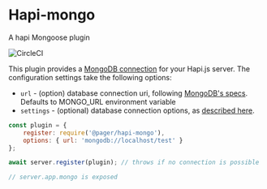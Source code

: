 # Hapi-mongo
A hapi Mongoose plugin

![CircleCI](https://circleci.com/gh/circleci/circleci-docs.svg?style=svg)

This plugin provides a [MongoDB connection](http://mongoosejs.com/docs/connections.html) for your Hapi.js server. The configuration settings take the following options:

- `url` - (option) database connection uri, following [MongoDB's specs](https://docs.mongodb.org/manual/reference/connection-string/). Defaults to MONGO_URL environment variable
- `settings` - (optional) database connection options, as [described here](http://mongoosejs.com/docs/connections.html#options).

```javascript
const plugin = {
    register: require('@pager/hapi-mongo'),
    options: { url: 'mongodb://localhost/test' }
};

await server.register(plugin); // throws if no connection is possible

// server.app.mongo is exposed
```
